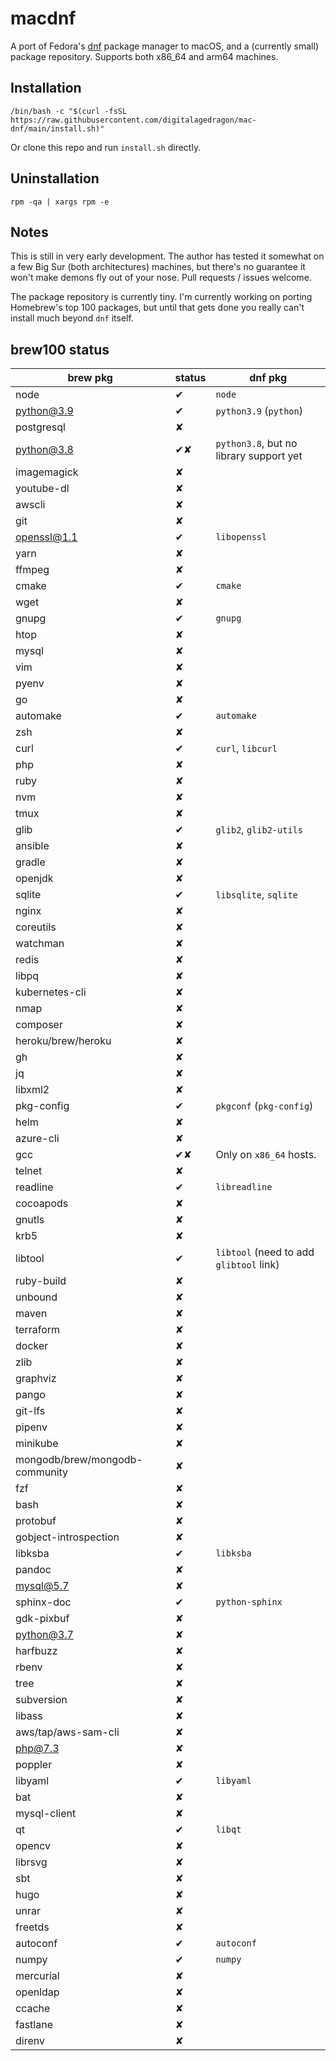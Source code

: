 # macdnf

A port of Fedora's [dnf](https://github.com/rpm-software-management/dnf) package manager to macOS, and a (currently small) package repository.
Supports both x86_64 and arm64 machines.

## Installation

```
/bin/bash -c "$(curl -fsSL https://raw.githubusercontent.com/digitalagedragon/mac-dnf/main/install.sh)"
```

Or clone this repo and run `install.sh` directly.

## Uninstallation

```
rpm -qa | xargs rpm -e
```

## Notes

This is still in very early development. The author has tested it somewhat on a few Big Sur (both architectures) machines, but there's no guarantee it won't make demons fly out of your nose. Pull requests / issues welcome.

The package repository is currently tiny. I'm currently working on porting Homebrew's top 100 packages, but until that gets done you really can't install much beyond `dnf` itself.


## brew100 status

brew pkg | status | dnf pkg
--- | --- | ---
node | ✔ | `node`
python@3.9 | ✔ | `python3.9` (`python`)
postgresql | ✘ |
python@3.8 | ✔✘ | `python3.8`, but no library support yet
imagemagick | ✘ |
youtube-dl | ✘ |
awscli | ✘ |
git | ✘ |
openssl@1.1 | ✔ | `libopenssl`
yarn | ✘ |
ffmpeg | ✘ |
cmake | ✔ | `cmake`
wget | ✘ |
gnupg | ✔ | `gnupg`
htop | ✘ |
mysql | ✘ |
vim | ✘ |
pyenv | ✘ |
go | ✘ |
automake | ✔ | `automake`
zsh | ✘ |
curl | ✔ | `curl`, `libcurl`
php | ✘ |
ruby | ✘ |
nvm | ✘ |
tmux | ✘ |
glib | ✔ | `glib2`, `glib2-utils`
ansible | ✘ |
gradle | ✘ |
openjdk | ✘ |
sqlite | ✔ | `libsqlite`, `sqlite`
nginx | ✘ |
coreutils | ✘ |
watchman | ✘ |
redis | ✘ |
libpq | ✘ |
kubernetes-cli | ✘ |
nmap | ✘ |
composer | ✘ |
heroku/brew/heroku | ✘ |
gh | ✘ |
jq | ✘ |
libxml2 | ✘ |
pkg-config | ✔ | `pkgconf` (`pkg-config`)
helm | ✘ |
azure-cli | ✘ |
gcc | ✔✘ | Only on `x86_64` hosts.
telnet | ✘ |
readline | ✔ | `libreadline`
cocoapods | ✘ |
gnutls | ✘ |
krb5 | ✘ |
libtool | ✔ | `libtool` (need to add `glibtool` link)
ruby-build | ✘ |
unbound | ✘ |
maven | ✘ |
terraform | ✘ |
docker | ✘ |
zlib | ✘ |
graphviz | ✘ |
pango | ✘ |
git-lfs | ✘ |
pipenv | ✘ |
minikube | ✘ |
mongodb/brew/mongodb-community | ✘ |
fzf | ✘ |
bash | ✘ |
protobuf | ✘ |
gobject-introspection | ✘ |
libksba | ✔ | `libksba`
pandoc | ✘ |
mysql@5.7 | ✘ |
sphinx-doc | ✔ | `python-sphinx`
gdk-pixbuf | ✘ |
python@3.7 | ✘ |
harfbuzz | ✘ |
rbenv | ✘ |
tree | ✘ |
subversion | ✘ |
libass | ✘ |
aws/tap/aws-sam-cli | ✘ |
php@7.3 | ✘ |
poppler | ✘ |
libyaml | ✔ | `libyaml`
bat | ✘ |
mysql-client | ✘ |
qt | ✔ | `libqt`
opencv | ✘ |
librsvg | ✘ |
sbt | ✘ |
hugo | ✘ |
unrar | ✘ |
freetds | ✘ |
autoconf | ✔ | `autoconf`
numpy | ✔ | `numpy`
mercurial | ✘ |
openldap | ✘ |
ccache | ✘ |
fastlane | ✘ |
direnv | ✘ |
